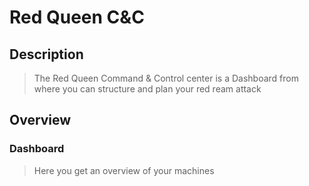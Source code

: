 # Red Queen C&C

## Description

> The Red Queen Command & Control center is a Dashboard from where you can structure and plan your red ream attack

## Overview

### Dashboard

> Here you get an overview of your machines



